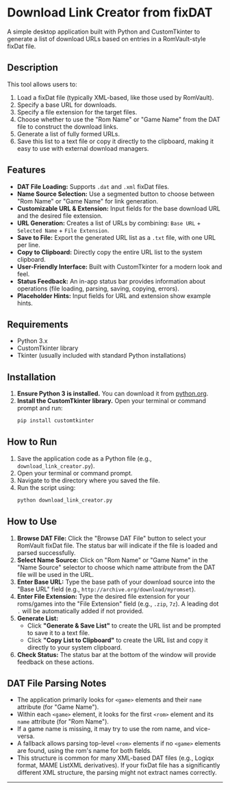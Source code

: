 # Download Link Creator from fixDAT

A simple desktop application built with Python and CustomTkinter to generate a list of download URLs based on entries in a RomVault-style fixDat file.

## Description

This tool allows users to:
1.  Load a fixDat file (typically XML-based, like those used by RomVault).
2.  Specify a base URL for downloads.
3.  Specify a file extension for the target files.
4.  Choose whether to use the "Rom Name" or "Game Name" from the DAT file to construct the download links.
5.  Generate a list of fully formed URLs.
6.  Save this list to a text file or copy it directly to the clipboard, making it easy to use with external download managers.

## Features

* **DAT File Loading:** Supports `.dat` and `.xml` fixDat files.
* **Name Source Selection:** Use a segmented button to choose between "Rom Name" or "Game Name" for link generation.
* **Customizable URL & Extension:** Input fields for the base download URL and the desired file extension.
* **URL Generation:** Creates a list of URLs by combining: `Base URL` + `Selected Name` + `File Extension`.
* **Save to File:** Export the generated URL list as a `.txt` file, with one URL per line.
* **Copy to Clipboard:** Directly copy the entire URL list to the system clipboard.
* **User-Friendly Interface:** Built with CustomTkinter for a modern look and feel.
* **Status Feedback:** An in-app status bar provides information about operations (file loading, parsing, saving, copying, errors).
* **Placeholder Hints:** Input fields for URL and extension show example hints.

## Requirements

* Python 3.x
* CustomTkinter library
* Tkinter (usually included with standard Python installations)

## Installation

1.  **Ensure Python 3 is installed.** You can download it from [python.org](https://www.python.org/).
2.  **Install the CustomTkinter library.** Open your terminal or command prompt and run:
    ```bash
    pip install customtkinter
    ```

## How to Run

1.  Save the application code as a Python file (e.g., `download_link_creator.py`).
2.  Open your terminal or command prompt.
3.  Navigate to the directory where you saved the file.
4.  Run the script using:
    ```bash
    python download_link_creator.py
    ```

## How to Use

1.  **Browse DAT File:** Click the "Browse DAT File" button to select your RomVault fixDat file. The status bar will indicate if the file is loaded and parsed successfully.
2.  **Select Name Source:** Click on "Rom Name" or "Game Name" in the "Name Source" selector to choose which name attribute from the DAT file will be used in the URL.
3.  **Enter Base URL:** Type the base path of your download source into the "Base URL" field (e.g., `http://archive.org/download/myromset`).
4.  **Enter File Extension:** Type the desired file extension for your roms/games into the "File Extension" field (e.g., `.zip`, `7z`). A leading dot `.` will be automatically added if not provided.
5.  **Generate List:**
    * Click **"Generate & Save List"** to create the URL list and be prompted to save it to a text file.
    * Click **"Copy List to Clipboard"** to create the URL list and copy it directly to your system clipboard.
6.  **Check Status:** The status bar at the bottom of the window will provide feedback on these actions.

## DAT File Parsing Notes

* The application primarily looks for `<game>` elements and their `name` attribute (for "Game Name").
* Within each `<game>` element, it looks for the first `<rom>` element and its `name` attribute (for "Rom Name").
* If a game name is missing, it may try to use the rom name, and vice-versa.
* A fallback allows parsing top-level `<rom>` elements if no `<game>` elements are found, using the rom's name for both fields.
* This structure is common for many XML-based DAT files (e.g., Logiqx format, MAME ListXML derivatives). If your fixDat file has a significantly different XML structure, the parsing might not extract names correctly.

---
